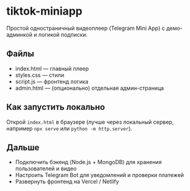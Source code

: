 # tiktok-miniapp
Простой одностраничный видеоплеер (Telegram Mini App) с демо-админкой и логикой подписки.

## Файлы
- index.html — главный плеер
- styles.css — стили
- script.js — фронтенд логика
- admin.html — (опционально) отдельная админ-страница

## Как запустить локально
Открой `index.html` в браузере (лучше через локальный сервер, например `npx serve` или `python -m http.server`).

## Дальше
- Подключить бэкенд (Node.js + MongoDB) для хранения пользователей и видео
- Настроить Telegram Bot для уведомлений и проверки платежей
- Развернуть фронтенд на Vercel / Netlify
